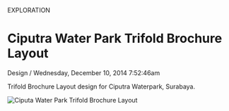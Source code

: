 <p class="type">EXPLORATION</p>

# Ciputra Water Park Trifold Brochure Layout

<p class="meta">Design  /  Wednesday, December 10, 2014 7:52:46am</p>

Trifold Brochure Layout design for Ciputra Waterpark, Surabaya.

![Ciputa Water Park Trifold Brochure Layout](https://farooq-agent.web.app/assets/images/works/large/O2XC7OM0_work_image.jpg)
